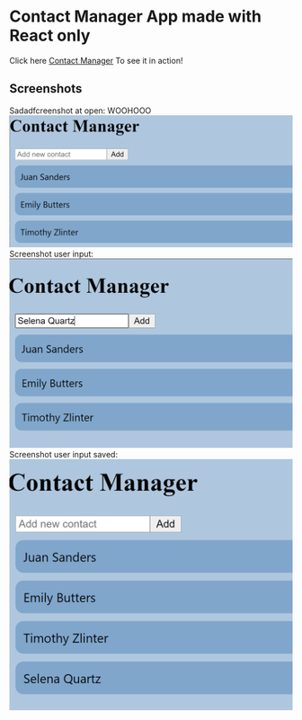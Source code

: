 # Contact Manager App made with React only
Click here [Contact Manager](https://lovelight-247.github.io/contact-manager-react-only/) To see it in action!
<br>
## Screenshots
Sadadfcreenshot at open: WOOHOOO
![img](/screenshots/te.PNG)
<br>
Screenshot user input:
![img](/screenshots/te2.PNG)
<br>
Screenshot user input saved:
![img](/screenshots/te3.PNG)
<br>

